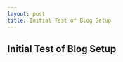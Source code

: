 ```yaml
---
layout: post
title: Initial Test of Blog Setup
---
```


Initial Test of Blog Setup
--------------------------
